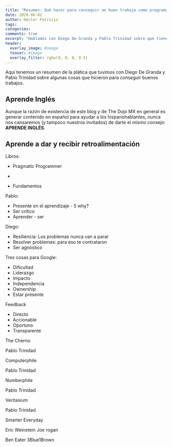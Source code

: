 ```yaml
---
title: "Resumen: Qué hacer para conseguir un buen trabajo como programador"
date: 2020-06-02
author: Héctor Patricio
tags:
categories:
comments: true
excerpt: "Hablamos con Diego De Granda y Pablo Trinidad sobre qué tienes que hacer para conseguit un buen trabajo en tecnología. Aquí tienes un resumen."
header:
  overlay_image: #image
  teaser: #image
  overlay_filter: rgba(0, 0, 0, 0.5)
---
```


Aquí tenemos un resumen de la plática que tuvimos con Diego De Granda y Pablo Trinidad sobre algunas cosas que hicieron para conseguir buenos trabajos.

## Aprende Inglés

Aunque la razón de existencia de este blog y de The Dojo MX en general es generar contenido en español para ayudar a los hispanohablantes, nunca nos cansaremos (y tampoco nuestros invitados) de darte el mismo consejo: **APRENDE INGLÉS**.


## Aprende a dar y recibir retroalimentación





Libros:

* Pragmatic Programmer
*


* Fundamentos


Pablo:

* Presente en el aprendizaje - 5 why?
* Ser crítico
* Aprender - ser

Diego:

* Resiliencia: Los problemas nunca van a parar
* Resolver problemas: para eso te contrataron
* Ser agnóstico

Tres cosas para Google:

* Dificultad
* Liderazgo
* Impacto
* Independencia
* Ownership
* Estar presente


Feedback

- Directo
- Accionable
- Oportuno
- Transparente


The Cherno

Pablo Trinidad

Computerphile

Pablo Trinidad

Numberphile

Pablo Trinidad

Veritasium

Pablo Trinidad

Smarter Everyday


Eric Weinstein
Joe rogan

Ben Eater
3Blue1Brown

